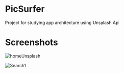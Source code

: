 # PicSurfer
Project for studying app architecture using Unsplash Api


# Screenshots

![homeUnsplash](https://user-images.githubusercontent.com/95852329/217399170-cb16d941-36bd-4f50-b63d-db08ab22998e.png)

![Search1](https://user-images.githubusercontent.com/95852329/217399010-38c43962-a4a2-49e7-9746-a62138b2e207.png)

